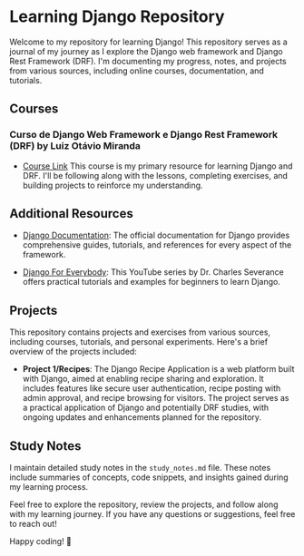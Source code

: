# Learning Django Repository

Welcome to my repository for learning Django! This repository serves as a journal of my journey as I explore the Django web framework and Django Rest Framework (DRF). I'm documenting my progress, notes, and projects from various sources, including online courses, documentation, and tutorials.

## Courses

### Curso de Django Web Framework e Django Rest Framework (DRF) by Luiz Otávio Miranda

- [Course Link](https://www.udemy.com/course/curso-de-django-web-framework-com-python-html-e-css/)
 This course is my primary resource for learning Django and DRF. I'll be following along with the lessons, completing exercises, and building projects to reinforce my understanding.

## Additional Resources

- [Django Documentation](https://docs.djangoproject.com/en/stable/): The official documentation for Django provides comprehensive guides, tutorials, and references for every aspect of the framework.

- [Django For Everybody](https://youtu.be/o0XbHvKxw7Y?si=1BjyS3URekqFq7L0): This YouTube series by Dr. Charles Severance offers practical tutorials and examples for beginners to learn Django.

## Projects

This repository contains projects and exercises from various sources, including courses, tutorials, and personal experiments. Here's a brief overview of the projects included:

- **Project 1/Recipes**: The Django Recipe Application is a web platform built with Django, aimed at enabling recipe sharing and exploration. It includes features like secure user authentication, recipe posting with admin approval, and recipe browsing for visitors. The project serves as a practical application of Django and potentially DRF studies, with ongoing updates and enhancements planned for the repository.

## Study Notes

I maintain detailed study notes in the `study_notes.md` file. These notes include summaries of concepts, code snippets, and insights gained during my learning process.

Feel free to explore the repository, review the projects, and follow along with my learning journey. If you have any questions or suggestions, feel free to reach out!

Happy coding! 🚀
